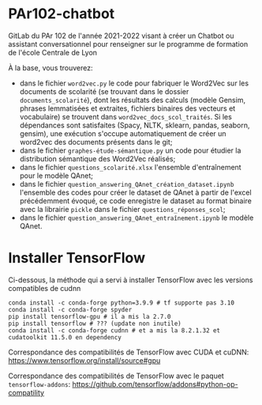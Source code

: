 # PAr102-chatbot

GitLab du PAr 102 de l'année 2021-2022 visant à créer un Chatbot ou assistant conversationnel pour renseigner sur le programme de formation de l'école Centrale de Lyon



À la base, vous trouverez:
- dans le fichier `word2vec.py` le code pour fabriquer le Word2Vec sur les documents de scolarité (se trouvant dans le dossier `documents_scolarité`), dont les résultats des calculs (modèle Gensim, phrases lemmatisées et extraites, fichiers binaires des vecteurs et vocabulaire) se trouvent dans `word2vec_docs_scol_traités`. Si les dépendances sont satisfaites (Spacy, NLTK, sklearn, pandas, seaborn, gensim), une exécution s'occupe automatiquement de créer un word2vec des documents présents dans le git;
- dans le fichier `graphes-étude-sémantique.py` un code pour étudier la distribution sémantique des Word2Vec réalisés;
- dans le fichier `questions_scolarité.xlsx` l'ensemble d'entraînement pour le modèle QAnet;
- dans le fichier `question_answering_QAnet_création_dataset.ipynb` l'ensemble des codes pour créer le dataset de QAnet à partir de l'excel précédemment évoqué, ce code enregistre le dataset au format binaire avec la librairie `pickle` dans le fichier `questions_réponses_scol`;
- dans le fichier `question_answering_QAnet_entraînement.ipynb` le modèle QAnet.

# Installer TensorFlow
Ci-dessous, la méthode qui a servi à installer TensorFlow avec les versions compatibles de cudnn

```
conda install -c conda-forge python=3.9.9 # tf supporte pas 3.10
conda install -c conda-forge spyder
pip install tensorflow-gpu # il a mis la 2.7.0
pip install tensorflow # ??? (update non inutile)
conda install -c conda-forge cudnn # et a mis la 8.2.1.32 et cudatoolkit 11.5.0 en dependency
```
Correspondance des compatibilités de TensorFlow avec CUDA et cuDNN: https://www.tensorflow.org/install/source#gpu

Correspondance des compatibilités de TensorFlow avec le paquet `tensorflow-addons`: https://github.com/tensorflow/addons#python-op-compatility

